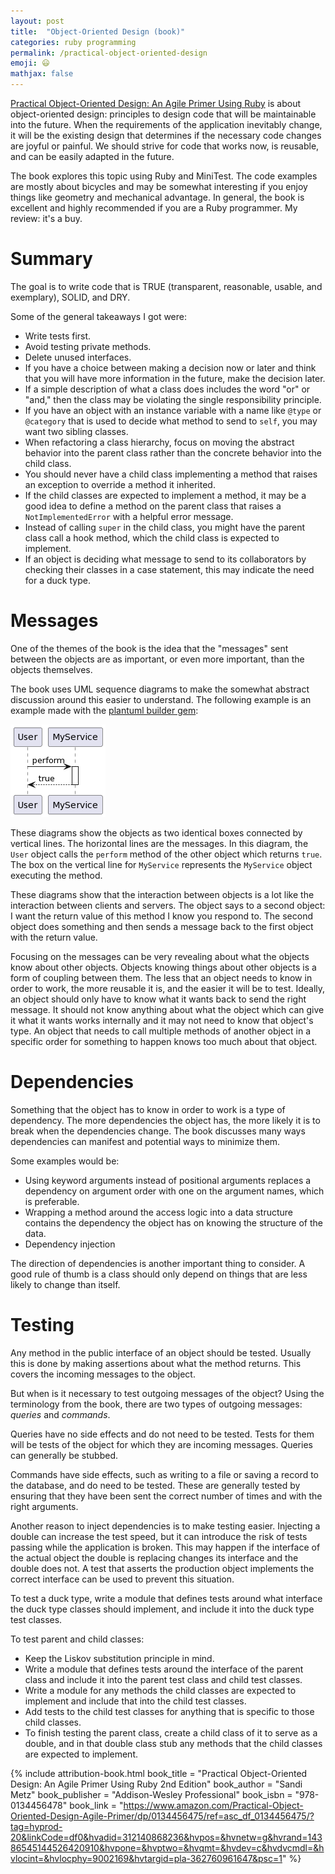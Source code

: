 ```yaml
---
layout: post
title:  "Object-Oriented Design (book)"
categories: ruby programming
permalink: /practical-object-oriented-design
emoji: 😃
mathjax: false
---
```


[Practical Object-Oriented Design: An Agile Primer Using Ruby]({{page.book_link}}) is about object-oriented design: principles to design code that will be maintainable into the future. When the requirements of the application inevitably change, it will be the existing design that determines if the necessary code changes are joyful or painful. We should strive for code that works now, is reusable, and can be easily adapted in the future.

The book explores this topic using Ruby and MiniTest. The code examples are mostly about bicycles and may be somewhat interesting if you enjoy things like geometry and mechanical advantage. In general, the book is excellent and highly recommended if you are a Ruby programmer. My review: it's a buy.

# Summary

The goal is to write code that is TRUE (transparent, reasonable, usable, and exemplary), SOLID, and DRY.

Some of the general takeaways I got were:
- Write tests first.
- Avoid testing private methods.
- Delete unused interfaces.
- If you have a choice between making a decision now or later and think that you will have more information in the future, make the decision later.
- If a simple description of what a class does includes the word "or" or "and," then the class may be violating the single responsibility principle. 
- If you have an object with an instance variable with a name like `@type` or `@category` that is used to decide what method to send to `self`, you may want two sibling classes.
- When refactoring a class hierarchy, focus on moving the abstract behavior into the parent class rather than the concrete behavior into the child class. 
- You should never have a child class implementing a method that raises an exception to override a method it inherited. 
- If the child classes are expected to implement a method, it may be a good idea to define a method on the parent class that raises a `NotImplementedError` with a helpful error message. 
- Instead of calling `super` in the child class, you might have the parent class call a hook method, which the child class is expected to implement.
- If an object is deciding what message to send to its collaborators by checking their classes in a case statement, this may indicate the need for a duck type.

# Messages

One of the themes of the book is the idea that the "messages" sent between the objects are as important, or even more important, than the objects themselves.

The book uses UML sequence diagrams to make the somewhat abstract discussion around this easier to understand. The following example is an example made with the [plantuml builder gem](https://github.com/svernidub/plantuml_builder):

![An example UML sequence diagram](/assets/uml-images/example.png)

These diagrams show the objects as two identical boxes connected by vertical lines. The horizontal lines are the messages. In this diagram, the `User` object calls the `perform` method of the other object which returns `true`. The box on the vertical line for `MyService` represents the `MyService` object executing the method.

These diagrams show that the interaction between objects is a lot like the interaction between clients and servers. The object says to a second object: I want the return value of this method I know you respond to. The second object does something and then sends a message back to the first object with the return value.

Focusing on the messages can be very revealing about what the objects know about other objects. Objects knowing things about other objects is a form of coupling between them. The less that an object needs to know in order to work, the more reusable it is, and the easier it will be to test. Ideally, an object should only have to know what it wants back to send the right message. It should not know anything about what the object which can give it what it wants works internally and it may not need to know that object's type. An object that needs to call multiple methods of another object in a specific order for something to happen knows too much about that object.

# Dependencies

Something that the object has to know in order to work is a type of dependency. The more dependencies the object has, the more likely it is to break when the dependencies change. The book discusses many ways dependencies can manifest and potential ways to minimize them. 

Some examples would be:
- Using keyword arguments instead of positional arguments replaces a dependency on argument order with one on the argument names, which is preferable.
- Wrapping a method around the access logic into a data structure contains the dependency the object has on knowing the structure of the data.
- Dependency injection

The direction of dependencies is another important thing to consider. A good rule of thumb is a class should only depend on things that are less likely to change than itself.

# Testing

Any method in the public interface of an object should be tested. Usually this is done by making assertions about what the method returns. This covers the incoming messages to the object. 

But when is it necessary to test outgoing messages of the object? Using the terminology from the book, there are two types of outgoing messages: *queries* and *commands*.

Queries have no side effects and do not need to be tested. Tests for them will be tests of the object for which they are incoming messages. Queries can generally be stubbed.

Commands have side effects, such as writing to a file or saving a record to the database, and do need to be tested. These are generally tested by ensuring that they have been sent the correct number of times and with the right arguments.

Another reason to inject dependencies is to make testing easier. Injecting a double can increase the test speed, but it can introduce the risk of tests passing while the application is broken. This may happen if the interface of the actual object the double is replacing changes its interface and the double does not. A test that asserts the production object implements the correct interface can be used to prevent this situation.

To test a duck type, write a module that defines tests around what interface the duck type classes should implement, and include it into the duck type test classes.

To test parent and child classes:
- Keep the Liskov substitution principle in mind.
- Write a module that defines tests around the interface of the parent class and include it into the parent test class and child test classes.
- Write a module for any methods the child classes are expected to implement and include that into the child test classes. 
- Add tests to the child test classes for anything that is specific to those child classes.
- To finish testing the parent class, create a child class of it to serve as a double, and in that double class stub any methods that the child classes are expected to implement.

{% include attribution-book.html
  book_title = "Practical Object-Oriented Design: An Agile Primer Using Ruby 2nd Edition"
  book_author = "Sandi Metz"
  book_publisher = "Addison-Wesley Professional"
  book_isbn = "978-0134456478"
  book_link = "https://www.amazon.com/Practical-Object-Oriented-Design-Agile-Primer/dp/0134456475/ref=asc_df_0134456475/?tag=hyprod-20&linkCode=df0&hvadid=312140868236&hvpos=&hvnetw=g&hvrand=14386545144526420910&hvpone=&hvptwo=&hvqmt=&hvdev=c&hvdvcmdl=&hvlocint=&hvlocphy=9002169&hvtargid=pla-362760961647&psc=1"
%}